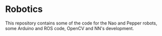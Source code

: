 # Robotics
This repository contains some of the code for the Nao and Pepper robots, some Arduino and ROS code, OpenCV and NN's development.

